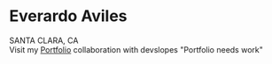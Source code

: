 # Everardo Aviles
SANTA CLARA, CA  
Visit my [Portfolio](https://eavilesportfolio.wordpress.com/)
collaboration with devslopes "Portfolio needs work"
